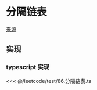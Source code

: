 # 分隔链表
[来源](https://leetcode.cn/problems/partition-list/)

## 实现

### typescript 实现

<<< @/leetcode/test/86.分隔链表.ts

